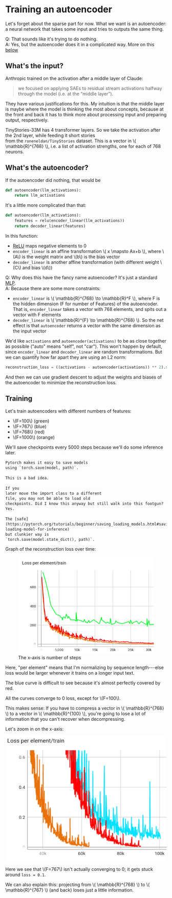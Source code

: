 # Training an autoencoder

Let's forget about the sparse
part for now. What we want is an autoencoder: a neural
network that takes some input and tries to outputs
the same thing.

Q: That sounds like it's trying to do nothing.<br>
A: Yes, but the autoencoder does it in a complicated way. More on this [below](#whats-the-autoencoder)

## What's the input?

Anthropic trained on the activation after a middle layer of Claude:

> we focused on applying SAEs to residual stream activations halfway through the model (i.e. at the “middle layer”).

They have various justifications for this. My intuition is that the middle layer is maybe where
the model is thinking the most about concepts, because at the front and back it has
to think more about processing input and preparing output, respectively.

TinyStories-33M has
4 transformer layers. So we
take the activation after the 2nd
layer, while feeding it short stories\
from the `roneneldan/TinyStories` dataset.
This is a vector in \\( \\mathbb{R}^{768}  \\),
i.e. a list of activation strengths, one for each of 768 neurons.

## What's the autoencoder?

If the autoencoder did nothing, that would be

```python
def autoencoder(llm_activations):
    return llm_activations
```

It's a little more complicated than that:

```python
def autoencoder(llm_activations):
    features = relu(encoder_linear(llm_activations))
    return decoder_linear(features)
```

In this function:

- [ReLU](<https://en.wikipedia.org/wiki/Rectifier_(neural_networks)>) maps negative elements to 0
- `encoder_linear` is an affine transformation \\( x \\mapsto Ax+b \\), where \\(A\\) is the weight matrix and \\(b\\) is the bias vector
- `decoder_linear` is another affine transformation (with different weight \\(C\\) and bias \\(d\\))

Q: Why does this have the fancy name autoencoder? It's just a standard [MLP](https://en.wikipedia.org/wiki/Multilayer_perceptron).<br>
A: Because there are some more constraints:

- `encoder_linear` is \\( \\mathbb{R}^{768} \\to \\mathbb{R}^F \\), where
  F is the hidden dimension (F for number of Features) of the autoencoder.
  That is, `encoder_linear` takes a vector with 768 elements, and spits out
  a vector with F elements
- `decoder_linear` is \\( \\mathbb{R}^{F} \\to \\mathbb{R}^{768} \\). So the net effect
  is that `autoencoder` returns a vector with the same dimension as the input vector

We'd like `activations` and `autoencoder(activations)` to be as close together
as possible ("auto" means "self", not "car").
This won't happen by default, since `encoder_linear` and `decoder_linear`
are random transformations.
But we can quantify how far apart they are using an L2 norm:

```python
reconstruction_loss = ((activations - autoencoder(activations)) ** 2).sum()
```

And then we can use gradient descent to adjust the weights and biases of the autoencoder to
minimize the reconstruction loss.

## Training

Let's train autoencoders with different numbers of features:

- \\(F=100\\) (green)
- \\(F=767\\) (blue)
- \\(F=768\\) (red)
- \\(F=1000\\) (orange)

We'll save checkpoints every 5000 steps because we'll do some inference later.

```admonish warning
Pytorch makes it easy to save models
using `torch.save(model, path)`.

This is a bad idea.

If you 
later move the import class to a different 
file, you may not be able to load old
checkpoints. Did I know this anyway but still walk into this footgun? Yes.

The [safe](https://pytorch.org/tutorials/beginner/saving_loading_models.html#saving-loading-model-for-inference)
but clunkier way is
`torch.save(model.state_dict(), path)`.
```

Graph of the reconstruction loss over time:

<figure>
  <img src=assets/autoencoders.png alt=""/>
  <figcaption>The x-axis is number of steps</figcaption>
</figure>
Here, "per element" means that I'm normalizing by sequence length---else 
loss would be larger whenever it trains on a longer input text.

The blue curve is difficult to see because it's almost perfectly covered by red.

All the curves converge to 0 loss, except for \\(F=100\\).

This makes sense: If you have to compress a vector in
\\( \\mathbb{R}^{768} \\)
to a vector in
\\( \\mathbb{R}^{100} \\),
you're going to lose a lot of information that you
can't recover when decompressing.

Let's zoom in on the x-axis:

![Zoomed-in graph of loss](assets/autoencoders_zoomed.png)

Here we see that
\\(F=767\\)
isn't actually converging to 0;
it gets stuck around `loss = 0.1`.

We can also explain this: projecting from
\\( \\mathbb{R}^{768} \\)
to
\\( \\mathbb{R}^{767} \\) (and back) loses just a little information.
